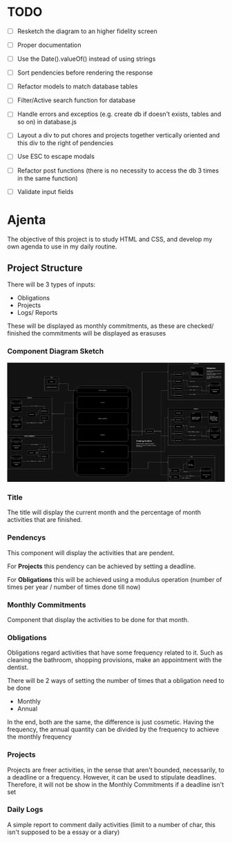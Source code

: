 # TODO
- [ ] Resketch the diagram to an higher fidelity screen
- [ ] Proper documentation
- [ ] Use the Date().valueOf() instead of using strings
- [ ] Sort pendencies before rendering the response
- [ ] Refactor models to match database tables
- [ ] Filter/Active search function for database
- [ ] Handle errors and exceptios (e.g. create db if doesn't exists, tables and so on) in database.js
- [ ] Layout a div to put chores and projects together vertically oriented and this div to the right of pendencies
- [ ] Use ESC to escape modals
- [ ] Refactor post functions (there is no necessity to access the db 3 times in the same function)
- [ ] Validate input fields
    

# Ajenta
The objective of this project is to study HTML and CSS, and develop my own agenda to use in my daily routine.

## Project Structure
There will be 3 types of inputs:
- Obligations
- Projects
- Logs/ Reports

These will be displayed as monthly commitments, as these are checked/ finished the commitments will be displayed as erasuses

### Component Diagram Sketch
![Project Structure.](https://github.com/vasakamoto/ajenta/blob/main/Ajenta.jpg)

### Title
The title will display the current month and the percentage of month activities that are finished.

### Pendencys
This component will display the activities that are pendent.

For **Projects** this pendency can be achieved by setting a deadline.

For **Obligations** this will be achieved using a modulus operation (number of times per year / number of times done till now)

### Monthly Commitments
Component that display the activities to be done for that month.

### Obligations
Obligations regard activities that have some frequency related to it. Such as cleaning the bathroom, shopping provisions, make an appointment with the dentist.

There will be 2 ways of setting the number of times that a obligation need to be done
- Monthly
- Annual

In the end, both are the same, the difference is just cosmetic. Having the frequency, the annual quantity can be divided by the frequency to achieve the monthly frequency

### Projects
Projects are freer activities, in the sense that aren't bounded, necessarily, to a deadline or a frequency. However, it can be used to stipulate deadlines. Therefore, it will not be show in the Monthly Commitments if a deadline isn't set

### Daily Logs
A simple report to comment daily activities (limit to a number of char, this isn't supposed to be a essay or a diary)
